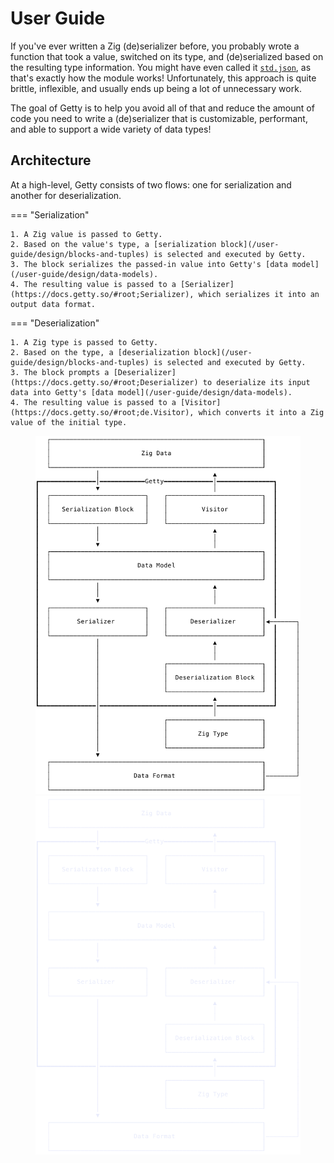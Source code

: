 # User Guide

If you've ever written a Zig (de)serializer before, you probably wrote a
function that took a value, switched on its type, and (de)serialized based on
the resulting type information. You might have even called it
[`std.json`](https://ziglang.org/documentation/master/std/#root;json), as
that's exactly how the module works! Unfortunately, this approach is quite
brittle, inflexible, and usually ends up being a lot of unnecessary work.

The goal of Getty is to help you avoid all of that and reduce the amount of
code you need to write a (de)serializer that is customizable, performant, and
able to support a wide variety of data types!

## Architecture

At a high-level, Getty consists of two flows: one for serialization and another
for deserialization.

=== "Serialization"

    1. A Zig value is passed to Getty.
    2. Based on the value's type, a [serialization block](/user-guide/design/blocks-and-tuples) is selected and executed by Getty.
    3. The block serializes the passed-in value into Getty's [data model](/user-guide/design/data-models).
    4. The resulting value is passed to a [Serializer](https://docs.getty.so/#root;Serializer), which serializes it into an output data format.

=== "Deserialization"

    1. A Zig type is passed to Getty.
    2. Based on the type, a [deserialization block](/user-guide/design/blocks-and-tuples) is selected and executed by Getty.
    3. The block prompts a [Deserializer](https://docs.getty.so/#root;Deserializer) to deserialize its input data into Getty's [data model](/user-guide/design/data-models).
    4. The resulting value is passed to a [Visitor](https://docs.getty.so/#root;de.Visitor), which converts it into a Zig value of the initial type.

<figure markdown>

![Architecture](/assets/images/architecture-light.svg#only-light)
![Architecture](/assets/images/architecture-dark.svg#only-dark)

</figure>
